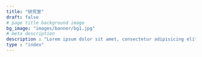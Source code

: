 ```yaml
---
title: "研究室"
draft: false
# page title background image
bg_image: "images/banner/bg1.jpg"
# meta description
description : "Lorem ipsum dolor sit amet, consectetur adipisicing elit, sed do eiusmod tempor incididunt ut labore. dolore magna aliqua. Ut enim ad minim veniam, quis nostrud."
type : "index"
---
```

